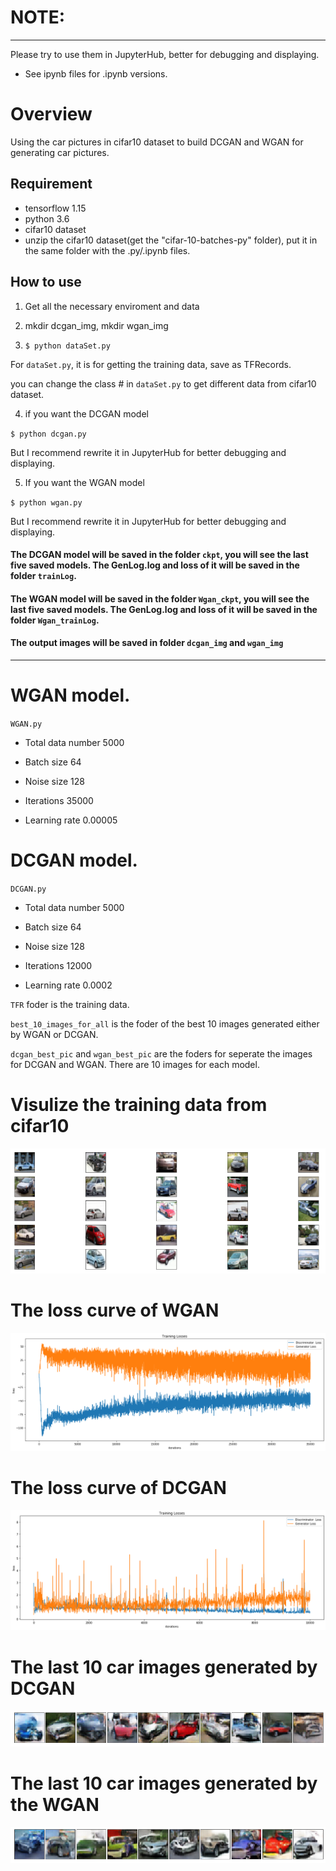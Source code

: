 # NOTE:
---
Please try to use them in JupyterHub, better for debugging and displaying.
* See ipynb files for .ipynb versions.

# Overview

Using the car pictures in cifar10 dataset to build DCGAN and WGAN for generating car pictures.

[//]: # (Image References)

[image1]: ./pictures/carcifardata.png

[image2]: ./pictures/loss_wgan.png

[image3]: ./pictures/loss_dcgan.png

[image4]: ./pictures/dcgan_last.png

[image5]: ./pictures/wgan_last.png

## Requirement

* tensorflow 1.15
* python 3.6 
* cifar10 dataset
* unzip the cifar10 dataset(get the "cifar-10-batches-py" folder), put it in the same folder with the .py/.ipynb files. 

## How to use

1. Get all the necessary enviroment and data
2. mkdir dcgan_img, mkdir wgan_img

3. `$ python dataSet.py`

For `dataSet.py`, it is for getting the training data, save as TFRecords.

you can change the class # in `dataSet.py` to get different data from cifar10 dataset.

4. if you want the DCGAN model

`$ python dcgan.py`

But I recommend rewrite it in JupyterHub for better debugging and displaying.

5. If you want the WGAN model

`$ python wgan.py`

But I recommend rewrite it in JupyterHub for better debugging and displaying.

#### The DCGAN model will be saved in the folder `ckpt`, you will see the last five saved models. The GenLog.log and loss of it will be saved in the folder `trainLog`.

#### The WGAN model will be saved in the folder `Wgan_ckpt`, you will see the last five saved models. The GenLog.log and loss of it will be saved in the folder `Wgan_trainLog`.

#### The output images will be saved in folder `dcgan_img` and `wgan_img`

---
# WGAN model.

`WGAN.py`

* Total data number 	5000

* Batch size	64

* Noise size	128

* Iterations	35000

* Learning rate	0.00005



# DCGAN model.

`DCGAN.py`

* Total data number 	5000

* Batch size	64

* Noise size	128

* Iterations	12000

* Learning rate	0.0002

 `TFR` foder is the training data.

`best_10_images_for_all` is the foder of the best 10 images generated either by WGAN or DCGAN.

`dcgan_best_pic` and `wgan_best_pic` are the foders for seperate the images for DCGAN and WGAN. There are 10 images for each model.

# Visulize the training data from cifar10

![alt text][image1]

# The loss curve of WGAN

![alt text][image2]

# The loss curve of DCGAN 

![alt text][image3]

# The last 10 car images generated by DCGAN

![alt text][image4]

# The last 10 car images generated by the WGAN

![alt text][image5]

